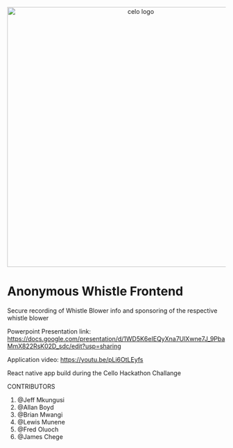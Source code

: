 <p align="center">
  <a href="https://celo.org/">
    <img src="https://i.imgur.com/fyrJi0R.png" alt="celo logo" title="Go to celo.org" width="600" style="border:none;"/>
  </a>
</p>

# Anonymous Whistle Frontend

Secure recording of Whistle Blower info and sponsoring of the respective whistle blower


Powerpoint Presentation link: https://docs.google.com/presentation/d/1WD5K6eIEQyXna7UlXwne7J_9PbaMmX822RsK02D_sdc/edit?usp=sharing

Application video: https://youtu.be/pLi6OtLEyfs

React native app build during the Cello Hackathon Challange

CONTRIBUTORS
1. @Jeff Mkungusi
2. @Allan Boyd
3. @Brian Mwangi
4. @Lewis Munene
5. @Fred Oluoch 
6. @James Chege
